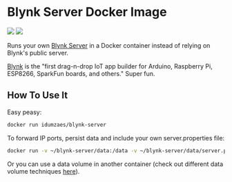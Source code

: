 # Blynk Server Docker Image

[![](https://images.microbadger.com/badges/image/mpherg/blynk-server.svg)](http://microbadger.com/images/mpherg/blynk-server
"Get your own image badge on microbadger.com") [![](https://images.microbadger.com/badges/version/mpherg/blynk-server.svg)](http://microbadger.com/images/mpherg/blynk-server
"Get your own version badge on microbadger.com")

Runs your own [Blynk Server](https://github.com/blynkkk/blynk-server) in a Docker container instead of relying on Blynk's public server.

[Blynk](http://www.blynk.cc) is the "first drag-n-drop IoT app builder for Arduino, Raspberry Pi, ESP8266, SparkFun boards, and others." Super fun.

## How To Use It

Easy peasy:

```sh
docker run idumzaes/blynk-server
```

To forward IP ports, persist data and include your own server.properties file:

```sh
docker run -v ~/blynk-server/data:/data -v ~/blynk-server/data/server.properties:/config/server.properties -p 8080:8080 -p 8441:8441 -p 9443:9443 idumzaes/blynk-server
```

Or you can use a data volume in another container (check out different data volume techniques [here](https://docs.docker.com/engine/tutorials/dockervolumes/)).
